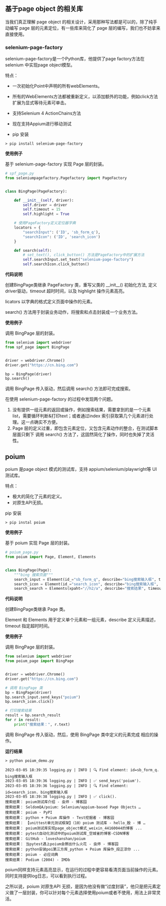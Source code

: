 ## 基于page object 的相关库

当我们真正理解 page object 的相关设计，采用那种写法都是可以的，除了纯手动编写 page 层的元素定位，有一些库来简化了 page 层的编写，我们也不妨拿来直接使用。


### selenium-page-factory


selenium-page-factory是一个Python库，他提供了page factory方法在 selenium 中实现page object模型。

特点：

* 一次初始化Point中声明的所有webElements。

* 所有的WebElements方法都被重新定义，以添加额外的功能，例如click方法扩展为显式等待元素可单击。

* 支持Selenium 4 ActionChains方法

* 现在支持Appium进行移动测试


* pip 安装

```shell
> pip install selenium-page-factory
```

__使用例子__

基于 selenium-page-factory 实现 Page 层的封装。

```py
# spf_page.py
from seleniumpagefactory.Pagefactory import PageFactory


class BingPage(PageFactory):

    def __init__(self, driver):
        self.driver = driver
        self.timeout = 15
        self.highlight = True

    # 使用PageFactory定义定位器字典
    locators = {
        "searchInput": ('ID', 'sb_form_q'),
        "searchIcon": ('ID', 'search_icon')
    }

    def search(self):
        # set_text(), click_button() 方法是PageFactory中的扩展方法
        self.searchInput.set_text("selenium-page-factory")
        self.searchIcon.click_button()

```

__代码说明__

创建BingPage类继承 PageFactory 类，重写父类的 __init\_\_() 初始化方法, 定义driver驱动，timeout 超时时间，以及 highlight 操作元素高亮。

licators 以字典的格式定义页面中操作的元素。

search() 方法用于封装业务动作，将搜索和点击封装成一个业务方法。

__使用例子__

调用 BingPage 层的封装。

```py
from selenium import webdriver
from spf_page import BingPage


driver = webdriver.Chrome()
driver.get("https://cn.bing.com")

bp = BingPage(driver)
bp.search()

```
调用 BingPage 传入驱动，然后调用 search() 方法即可完成搜索。


在使用 selenium-page-factory 的过程中发现两个问题。

1. 没有提供一组元素的返回或操作，例如搜索结果，需要拿到的是一个元素list，需要循环判断&打印text；或者通过index 索引获取第几个元素进行处理。这一点确实不方便。
2. Page 层的定义过重，即包含元素定位，又包含元素动作的整合，在测试脚本层面只剩下 调用 search() 方法了，这固然简化了操作，同时也失掉了灵活性。


## poium 

poium 是page object 模式的测试库，支持 appium/selenium/playwright等 UI测试库。

特点：

* 极大的简化了元素的定义。
* 对原生API无损。

pip 安装

```shell
> pip instal poium
```

__使用例子__

基于 poium 实现 Page 层的封装。

```py
# poium_page.py
from poium import Page, Element, Elements


class BingPage(Page):
    """bing 搜索页面"""
    search_input = Element(id_="sb_form_q", describe="bing搜索输入框", timeout=3)
    search_icon = Element(id_="search_icon", describe="bing搜索输入框", timeout=1)
    search_search = Elements(xpaht="//h2/a", describe="搜索结果", timeout=5)

```

__代码说明__

创建BingPage类继承 Page 类。

Element 和 Elements 用于定义单个元素和一组元素，describe 定义元素描述，timeout 指定超时时间。


__使用例子__

调用 BingPage 层的封装。

```py
from selenium import webdriver
from poium_page import BingPage


driver = webdriver.Chrome()
driver.get("https://cn.bing.com")

# 调用 BingPage 类
bp = BingPage(driver)
bp.search_input.send_keys("poium")
bp.search_icon.click()

# 打印搜索结果
result = bp.search_result
for r in result:
    print("搜索结果：", r.text)


```

调用 BingPage 传入驱动，然后，使用 BingPage 类中定义的元素完成 相应的操作。

__运行结果__

```
> python poium_demo.py

2023-03-05 18:39:35 logging.py | INFO | 🔍 Find element: id=sb_form_q. bing搜索输入框
2023-03-05 18:39:36 logging.py | INFO | ✅ send_keys('poium').
2023-03-05 18:39:36 logging.py | INFO | 🔍 Find element: id=search_icon. bing搜索输入框
2023-03-05 18:39:38 logging.py | INFO | ✅ click().
搜索结果： poium测试库介绍 - 虫师 - 博客园
搜索结果： SeldomQA/poium: Selenium/appium-based Page Objects …
搜索结果： poium · PyPI
搜索结果： python + Poium 库操作 - Test挖掘者 - 博客园
搜索结果： 【unittest单元测试框架】（10）poium 测试库 - hello_殷 - 博 …
搜索结果： poium测试库实现page_object模式_weixin_44160044的博客 ...
搜索结果： pytest自动化测试中的poium测试库_空城雀的博客-CSDN博客
搜索结果： GitHub - loveshanshan/poium
搜索结果： 当pytest遇上poium会擦出什么火花 - 虫师 - 博客园
搜索结果： python安装poi第三方库_python + Poium 库操作_段正淳你 ...
搜索结果： poium - 必应词典
搜索结果： Podium (2004) - IMDb
```

poium同样支持元素高亮显示，在运行的过程中更容易看清页面当前操作的元素。同时支持提供log日志，可以看到执行过程。

之所以说，poium 对原生API 无损，是因为他没有做“过度封装”，他只是把元素定义做了一层封装，你可以针对每个元素选择使用poium或者不使用，用法上非常灵活。
